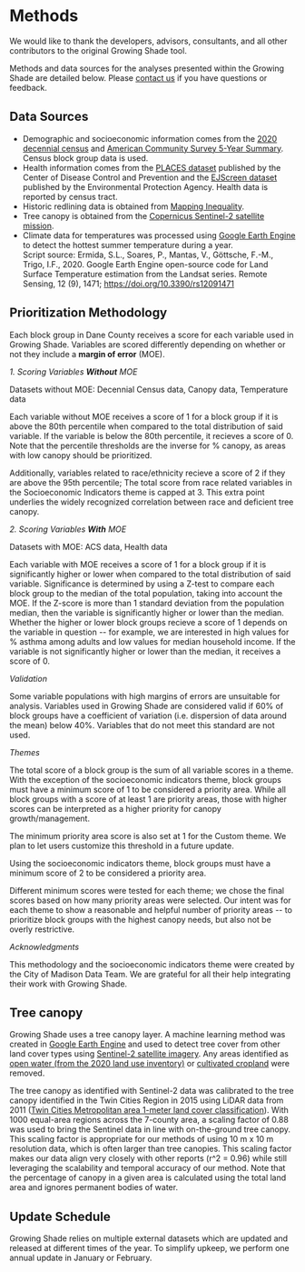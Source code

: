 Methods
================

We would like to thank the developers, advisors, consultants, and 
all other contributors to the original Growing Shade tool.
  
Methods and data sources for the analyses presented within the Growing
Shade are detailed below. Please
<a href = "mailto:lizl@capitalarearpc.org,mattn@capitalarearpc.org?subject=Growing%Shade">contact
us</a> if you have questions or feedback.

<h2>
<span style="font-size:16pt">Data Sources</span>
</h2>

- Demographic and socioeconomic information comes from the
  <a href = 'https://www.census.gov/programs-surveys/decennial-census/decade/2020/2020-census-results.html' target = '_blank'>2020
  decennial census</a> and
  <a href = 'https://www.census.gov/programs-surveys/acs/data.html' target = '_blank'>American
  Community Survey 5-Year Summary</a>. Census block group data is used.
- Health information comes from the
  <a href="https://www.cdc.gov/places/index.html" target="_blank">PLACES
  dataset</a> published by the Center of Disease Control and Prevention and the
  <a href="https://www.epa.gov/ejscreen" target="_blank">EJScreen
  dataset</a> published by the Environmental Protection Agency.
  Health data is reported by census tract.
- Historic redlining data is obtained from
  <a href = 'https://dsl.richmond.edu/panorama/redlining/#loc=5/39.1/-94.58&text=downloadsMapping' target = "_blank">
  Mapping Inequality</a>.
- Tree canopy is obtained from the
  <a href = 'https://www.esa.int/Applications/Observing_the_Earth/Copernicus/Sentinel-2' target = "_blank">Copernicus
  Sentinel-2 satellite mission</a>.
- Climate data for temperatures was processed using 
	<a href = 'https://earthengine.google.com/' target = "_blank">Google
	Earth Engine</a> to detect the hottest summer temperature during a year.
	<br>
	Script source: Ermida, S.L., Soares, P., Mantas, V., Göttsche, F.-M., Trigo, I.F., 2020. Google Earth Engine open-source code
	for Land Surface Temperature estimation from the Landsat series. Remote Sensing, 12 (9), 1471; https://doi.org/10.3390/rs12091471	

<h2>
<span style="font-size:16pt">Prioritization Methodology</span>
</h2>

Each block group in Dane County receives  a score for each variable used in Growing Shade. Variables are scored differently depending
on whether or not they include a <b>margin of error</b> (MOE).

<i> 1. Scoring Variables <b>Without</b> MOE </i> 

Datasets without MOE: Decennial Census data, Canopy data, Temperature data

Each variable without MOE receives  a score of 1 for a block group if it is above the 80th percentile when compared to the
total distribution of said variable. If the variable is below the 80th percentile, it recieves a score of 0. 
Note that the percentile thresholds are the inverse for % canopy, as areas with low canopy should be prioritized.

Additionally, variables related to race/ethnicity recieve a score of 2 if they are above the 95th percentile;
The total score from race related variables in the Socioeconomic Indicators theme is capped at 3.
This extra point underlies the widely recognized correlation between race and deficient tree canopy.

<i> 2. Scoring Variables <b>With</b> MOE </i>

Datasets with MOE: ACS data, Health data

Each variable with MOE receives a score of 1 for a block group if it is significantly higher or lower when compared to the
total distribution of said variable. Significance is determined by using a Z-test to compare each block group to the median 
of the total population, taking into account the MOE. 
If the Z-score is more than 1 standard deviation from the population median, then the variable is significantly higher or lower than the median.
Whether the higher or lower block groups recieve a score of 1 depends on the variable in question -- for example, we are interested in high
values for % asthma among adults and low values for median household income.
If the variable is not significantly higher or lower than the median, it receives a score of 0.



<i> Validation </i>

Some variable populations with high margins of errors are unsuitable for analysis. Variables used in Growing Shade are considered
valid if 60% of block groups have a coefficient of variation (i.e. dispersion of data around the mean) below 40%.
Variables that do not meet this standard are not used.

<i> Themes </i> 

The total score of a block group is the sum of all variable scores in a theme.
With the exception of the socioeconomic indicators theme,
block groups must have a minimum score of 1 to be considered a priority area. 
While all block groups with a score of at least 1 are priority areas, 
those with higher scores can be interpreted as a higher priority for canopy growth/management.

The minimum priority area score is also set at 1 for the Custom theme. We plan to let users customize this threshold in a future update.

Using the socioeconomic indicators theme, block groups must have a minimum score of 2
to be considered a priority area. 

Different minimum scores were tested for each theme; 
we chose the final scores based on how many priority areas were selected.
Our intent was for each theme to show a reasonable and helpful number of priority areas --
to prioritize block groups with the highest canopy needs, but also not be overly restrictive.

<i> Acknowledgments </i>

This methodology and the socioeconomic indicators theme were created by the City of Madison Data Team. 
We are grateful for all their help integrating their work with Growing Shade.

<h2>
<span style="font-size:16pt">Tree canopy</span>
</h2>

Growing Shade uses a tree canopy layer. A machine
learning method was created in
<a href = 'https://earthengine.google.com/' target = "_blank">Google
Earth Engine</a> and used to detect tree cover from other land cover
types using
<a href = 'https://www.esa.int/Applications/Observing_the_Earth/Copernicus/Sentinel-2' target = "_blank">Sentinel-2
satellite imagery</a>. Any areas identified as
<a href = 'https://data-carpc.opendata.arcgis.com/' target = "_blank">open
water (from the 2020 land use inventory)</a> or
<a href = 'https://developers.google.com/earth-engine/datasets/catalog/USDA_NASS_CDL?hl=en' target = '_blank'>cultivated
cropland</a> were removed.

The tree canopy as identified with Sentinel-2 data was calibrated
to the tree canopy identified in the Twin Cities Region in 2015 using LiDAR data from 2011
(<a href="https://gisdata.mn.gov/dataset/base-landcover-twincities" target="_blank">Twin
Cities Metropolitan area 1-meter land cover classification</a>). With
1000 equal-area regions across the 7-county area, a scaling factor of
0.88 was used to bring the Sentinel data in line with on-the-ground
tree canopy. This scaling factor is appropriate for our methods of using
10 m x 10 m resolution data, which is often larger than tree canopies.
This scaling factor makes our data align very closely with other reports
(r^2 = 0.96) while still leveraging the scalability and temporal
accuracy of our method. Note that the percentage of canopy in a given area
is calculated using the total land area and ignores permanent bodies of water.

<h2>
<span style="font-size:16pt">Update Schedule</span>
</h2>

Growing Shade relies on multiple external datasets which are updated and released at different times of the year.
To simplify upkeep, we perform one annual update in January or February. 

<!--
Here are the datasets included in the annual update:

<table>
  <tr>
    <th>Dataset</th>
    <th>Current Release</th>
    <th>Next Release(update Jan-Feb, 2024)</th>
  </tr>
  
  <tr>
    <td>American Community Survey</td>
    <td>2022 (2017-2021 average)</td>
    <td>2023 (2018-2022 average)</td>
  </tr>
  
  <tr>
    <td>PLACES</td>
    <td>2023</td>
    <td>2023</td>
  </tr>
  
  <tr>
    <td>EJScreen</td>
    <td>2023</td>
    <td>2023</td>
  </tr>
  
  <tr>
    <td>Canopy/Greeness</td>
    <td>2021</td>
    <td>2023</td>
  </tr>
  
  <tr>
    <td>Primary Floodplains</td>
    <td>2023</td>
    <td>2023</td>
  </tr>
  
  <tr>
    <td>City & Township Boundaries</td>
    <td>Aug, 2023</td>
    <td>Jan or Feb, 2024</td>
  </tr>
  
  <tr>
    <td>Neighborhood Boundaries</td>
    <td>Aug, 2023</td>
    <td>Jan or Feb, 2024</td>
  </tr>
  
</table>
<i> *Growing Shade was adapted for Dane County in August of 2023,
so some newer datasets are already being used. 
</i>
-->
<br> <br><br><br><br>
